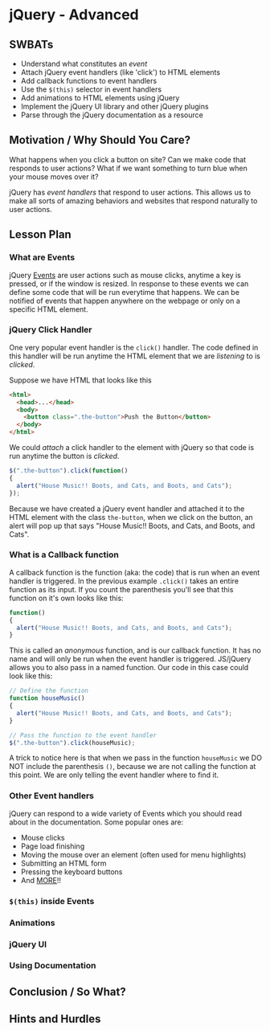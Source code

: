 # jQuery - Advanced

## SWBATs

+ Understand what constitutes an *event*
+ Attach jQuery event handlers (like 'click') to HTML elements
+ Add callback functions to event handlers
+ Use the `$(this)` selector in event handlers
+ Add animations to HTML elements using jQuery
+ Implement the jQuery UI library and other jQuery plugins
+ Parse through the jQuery documentation as a resource

## Motivation / Why Should You Care?

What happens when you click a button on site? Can we make code that responds to user actions?  What if we want something to turn blue when your mouse moves over it?

jQuery has *event handlers* that respond to user actions. This allows us to make all sorts of amazing behaviors and websites that respond naturally to user actions.

## Lesson Plan

### What are Events

jQuery [Events](https://api.jquery.com/category/events/) are user actions such as mouse clicks, anytime a key is pressed, or if the window is resized. In response to these events we can define some code that will be run everytime that happens. We can be notified of events that happen anywhere on the webpage or only on a specific HTML element.

### jQuery Click Handler

One very popular event handler is the `click()` handler. The code defined in this handler will be run anytime the HTML element that we are *listening* to is *clicked*.

Suppose we have HTML that looks like this

```html
<html>
  <head>...</head>
  <body>
    <button class=".the-button">Push the Button</button>
  </body>
</html>
```

We could *attach* a click handler to the element with jQuery so that code is run anytime the button is *clicked*.

```js
$(".the-button").click(function()
{
  alert("House Music!! Boots, and Cats, and Boots, and Cats");
});
```

Because we have created a jQuery event handler and attached it to the HTML element with the class `the-button`, when we click on the button, an alert will pop up that says "House Music!! Boots, and Cats, and Boots, and Cats".

### What is a Callback function

A callback function is the function (aka: the code) that is run when an event handler is triggered. In the previous example `.click()` takes an entire function as its input. If you count the parenthesis you'll see that this function on it's own looks like this:

```js
function()
{
  alert("House Music!! Boots, and Cats, and Boots, and Cats");
}
```

This is called an *anonymous* function, and is our callback function. It has no name and will only be run when the event handler is triggered. JS/jQuery allows you to also pass in a named function.  Our code in this case could look like this:

```js
// Define the function
function houseMusic()
{
  alert("House Music!! Boots, and Cats, and Boots, and Cats");
}

// Pass the function to the event handler
$(".the-button").click(houseMusic);
```

A trick to notice here is that when we pass in the function `houseMusic` we DO NOT include the parenthesis `()`, because we are not calling the function at this point. We are only telling the event handler where to find it.

### Other Event handlers

jQuery can respond to a wide variety of Events which you should read about in the documentation. Some popular ones are:

+ Mouse clicks
+ Page load finishing
+ Moving the mouse over an element (often used for menu highlights)
+ Submitting an HTML form
+ Pressing the keyboard buttons
+ And [MORE](https://api.jquery.com/category/events/)!! 

### `$(this)` inside Events

### Animations

### jQuery UI

### Using Documentation

## Conclusion / So What?

## Hints and Hurdles
